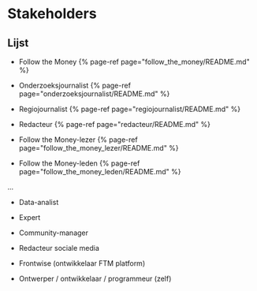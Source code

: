 # Stakeholders

## Lijst

* Follow the Money
{% page-ref page="follow_the_money/README.md" %}

* Onderzoeksjournalist
{% page-ref page="onderzoeksjournalist/README.md" %}

* Regiojournalist
{% page-ref page="regiojournalist/README.md" %}

* Redacteur
{% page-ref page="redacteur/README.md" %}

* Follow the Money-lezer
{% page-ref page="follow_the_money_lezer/README.md" %}

* Follow the Money-leden
{% page-ref page="follow_the_money_leden/README.md" %}


...

* Data-analist 
* Expert 
* Community-manager 
* Redacteur sociale media

* Frontwise \(ontwikkelaar FTM platform\)
* Ontwerper / ontwikkelaar / programmeur \(zelf\)

